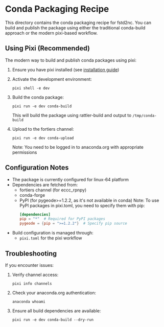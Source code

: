 # Conda Packaging Recipe

This directory contains the conda packaging recipe for fstd2nc. You can build and publish the package using either the traditional conda-build approach or the modern pixi-based workflow.

## Using Pixi (Recommended)

The modern way to build and publish conda packages using pixi:

1. Ensure you have pixi installed (see [installation guide](https://prefix.dev/docs/pixi/installation))

2. Activate the development environment:
   ```shell
   pixi shell -e dev
   ```

3. Build the conda package:
   ```shell
   pixi run -e dev conda-build
   ```
   This will build the package using rattler-build and output to `/tmp/conda-build`

4. Upload to the fortiers channel:
   ```shell
   pixi run -e dev conda-upload
   ```
   Note: You need to be logged in to anaconda.org with appropriate permissions


## Configuration Notes

- The package is currently configured for linux-64 platform
- Dependencies are fetched from:
  - fortiers channel (for eccc_rpnpy)
  - conda-forge
  - PyPI (for pygeode>=1.2.2, as it's not available in conda)
    Note: To use PyPI packages in pixi.toml, you need to specify them with pip:
    ```toml
    [dependencies]
    pip = "*"  # Required for PyPI packages
    pygeode = {pip = ">=1.2.2"}  # Specify pip source
    ```
- Build configuration is managed through:
  - `pixi.toml` for the pixi workflow


## Troubleshooting

If you encounter issues:
1. Verify channel access:
   ```shell
   pixi info channels
   ```
2. Check your anaconda.org authentication:
   ```shell
   anaconda whoami
   ```
3. Ensure all build dependencies are available:
   ```shell
   pixi run -e dev conda-build --dry-run
   ```

